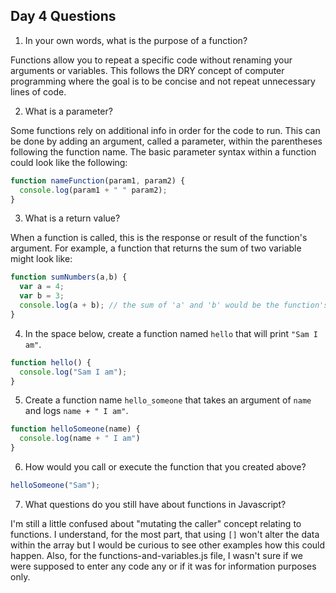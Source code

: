 ## Day 4 Questions

1. In your own words, what is the purpose of a function?

  Functions allow you to repeat a specific code without renaming your arguments or variables. This follows the DRY concept of computer programming where the goal is to be concise and not repeat unnecessary lines of code.

2. What is a parameter?

  Some functions rely on additional info in order for the code to run. This can be done by adding an argument, called a parameter, within the parentheses following the function name. The basic parameter syntax within a function could look like the following:
  ```javaScript
  function nameFunction(param1, param2) {
    console.log(param1 + " " param2);
  }
  ```
3. What is a return value?

  When a function is called, this is the response or result of the function's argument. For example, a function that returns the sum of two variable might look like:
  ```javaScript
  function sumNumbers(a,b) {
    var a = 4;
    var b = 3;
    console.log(a + b); // the sum of 'a' and 'b' would be the function's return value
  }
```

4. In the space below, create a function named `hello` that will print `"Sam I am"`.
```javaScript
function hello() {
  console.log("Sam I am");
}
```

5. Create a function name `hello_someone` that takes an argument of `name` and logs `name + " I am"`.
```javaScript
function helloSomeone(name) {
  console.log(name + " I am")
}
```
6. How would you call or execute the function that you created above?
```javaScript
helloSomeone("Sam");
```
7. What questions do you still have about functions in Javascript?

  I'm still a little confused about "mutating the caller" concept relating to functions. I understand, for the most part, that using `[]` won't alter the data within the array but I would be curious to see other examples how this could happen. Also, for the functions-and-variables.js file, I wasn't sure if we were supposed to enter any code any or if it was for information purposes only.
